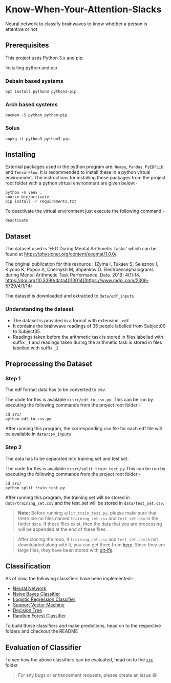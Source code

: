 # Know-When-Your-Attention-Slacks
Neural network to classify brainwaves to know whether a person is attentive or not

## Prerequisites

This project uses Python 3.x and pip.

Installing python and pip
### Debain based systems
```
apt install python3 python3-pip
```
### Arch based systems
```
pacman -S python python-pip
```
### Solus
```
eopkg it python3 python3-pip
```
## Installing
External packages used in the python program are: `Numpy`, `Pandas`, `PyEDFLib` and `TensorFlow`.
It is recommended to install these in a python virtual environment. The instructions for installing these packages from the project root folder with a python virtual environment are given below:-
```
python -m venv .
source bin/activate
pip install -r requirements.txt
```

To deactivate the virtual environment just execute the following command:-
```
deactivate
```

## Dataset

The dataset used is 'EEG During Mental Arithmetic Tasks' which can be found at https://physionet.org/content/eegmat/1.0.0/.

The original publication for this resource : [Zyma I, Tukaev S, Seleznov I, Kiyono K, Popov A, Chernykh M, Shpenkov O. Electroencephalograms during Mental Arithmetic Task Performance. Data. 2019; 4(1):14. https://doi.org/10.3390/data4010014](https://www.mdpi.com/2306-5729/4/1/14)

The dataset is downloaded and extracted to `data/edf_inputs`

### Understanding the dataset

* The dataset is provided in a format with extension `.edf`.
* It contains the brainwave readings of 36 people labelled from Subject00 to Subject35.
* Readings taken before the arithmetic task is stored in files labelled with suffix `_1` and readings taken during the arithmetic task is stored in files labelled with suffix `_2`.

## Preprocessing the Dataset

### Step 1
The edf format data has to be converted to csv.

The code for this is available in `src/edf_to_csv.py`.
This can be run by executing the following commands from the project root folder:-
```
cd src/
python edf_to_csv.py
```
After running this program, the corresponding csv file for each edf file will be available in `data/csv_inputs`

### Step 2
The data has to be separated into training set and test set.

The code for this is available in `src/split_train_test.py`
This can be run by executing the following commands from the project root folder:-
```
cd src/
python split_train_test.py
```
After running this program, the training set will be stored in `data/training_set.csv` and the test_set will be stored in `data/test_set.csv`.

> **Note:** Before running `split_train_test.py`, please make sure that there are no files named `training_set.csv` and `test_set.csv` in the folder `data`. If these files exist, then the data that you are processing will be appended at the end of these files.

> After cloning the repo, if `training_set.csv` and `test_set.csv` is not downloaded along with it, you can get them from [here](https://drive.google.com/drive/folders/1ENGLS1iYebGZJKPndEneSfW3ZhvUABnz?usp=sharing). Since they are large files, they have been stored with [git-lfs](https://git-lfs.github.com/).

## Classification

As of now, the following classifiers have been implemented:-
* [Neural Network](src/neural_network)
* [Naive Bayes Classifier](src/naive_bayes_classifier)
* [Logistic Regression Classifier](src/logistic_regression)
* [Support Vector Machine](src/support_vector_machine)
* [Decision Tree](src/decision_tree)
* [Random Forest Classifier](src/random_forest)

To build these classifiers and make predictions, head on to the respective folders and checkout the README

## Evaluation of Classifier

To see how the above classifiers can be evaluated, head on to the [`src`](src) folder

> For any bugs or enhancement requests, please create an issue :smile:
